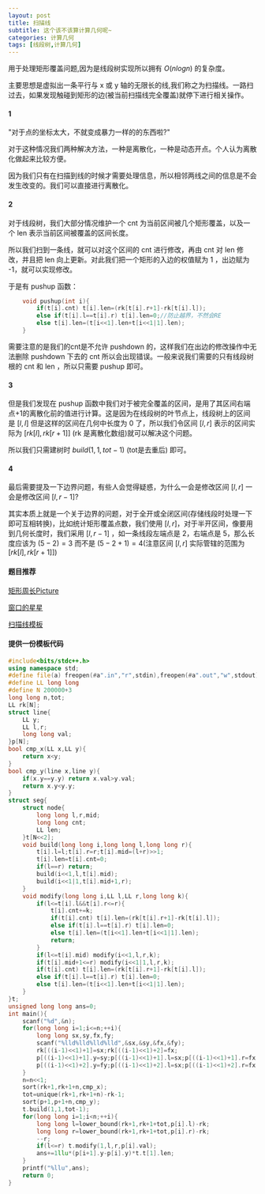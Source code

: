 ```yaml
---
layout: post
title: 扫描线
subtitle: 这个该不该算计算几何呢~
categories: 计算几何
tags: [线段树,计算几何]
---
```


用于处理矩形覆盖问题,因为是线段树实现所以拥有 $O(nlogn)$ 的复杂度。

主要思想是虚拟出一条平行与 x 或 y 轴的无限长的线,我们称之为扫描线。一路扫过去，如果发现触碰到矩形的边(被当前扫描线完全覆盖)就停下进行相关操作。

#### 1

"对于点的坐标太大，不就变成暴力一样的的东西啦?"

对于这种情况我们两种解决方法，一种是离散化，一种是动态开点。个人认为离散化做起来比较方便。

因为我们只有在扫描到线的时候才需要处理信息，所以相邻两线之间的信息是不会发生改变的。我们可以直接进行离散化。

#### 2

对于线段树，我们大部分情况维护一个 cnt 为当前区间被几个矩形覆盖，以及一个 len 表示当前区间被覆盖的区间长度。

所以我们扫到一条线，就可以对这个区间的 cnt 进行修改，再由 cnt 对 len 修改，并且把 len 向上更新。对此我们把一个矩形的入边的权值赋为 1 ，出边赋为 -1，就可以实现修改。

于是有 pushup 函数：
```cpp
	void pushup(int i){
		if(t[i].cnt) t[i].len=(rk[t[i].r+1]-rk[t[i].l]);
		else if(t[i].l==t[i].r) t[i].len=0;//防止越界，不然会RE
		else t[i].len=(t[i<<1].len+t[i<<1|1].len);
	}
```


需要注意的是我们的cnt是不允许 pushdown 的，这样我们在出边的修改操作中无法删除 pushdown 下去的 cnt 所以会出现错误。一般来说我们需要的只有线段树根的 cnt 和 len ，所以只需要 pushup 即可。

#### 3

但是我们发现在 pushup 函数中我们对于被完全覆盖的区间，是用了其区间右端点+1的离散化前的值进行计算。这是因为在线段树的叶节点上，线段树上的区间是 $[l,l]$ 但是这样的区间在几何中长度为 0 了，所以我们令区间 $[l,r]$ 表示的区间实际为 $[rk[l],rk[r+1]]$ (rk 是离散化数组)就可以解决这个问题。

所以我们只需建树时 $build(1,1,tot-1)$ (tot是去重后) 即可。

#### 4

最后需要提及一下边界问题，有些人会觉得疑惑，为什么一会是修改区间 $[l,r]$ 一会是修改区间 $[l,r-1]$?

其实本质上就是一个关于边界的问题，对于全开或全闭区间(存储线段时处理一下即可互相转换)，比如统计矩形覆盖点数，我们使用 $[l,r]$，对于半开区间，像要用到几何长度时，我们采用 $[l,r-1]$ ，如一条线段左端点是 2，右端点是 5，那么长度应该为 $(5-2)=3$ 而不是 $(5-2+1)=4$(注意区间 $[l,r]$ 实际管辖的范围为$[rk[l],rk[r+1]]$)

#### 题目推荐

[矩形周长Picture](https://www.luogu.com.cn/problem/P1856)

[窗口的星星](https://www.luogu.com.cn/problem/P1502)

[扫描线模板](https://www.luogu.com.cn/problem/P5490)

#### 提供一份模板代码

```cpp
#include<bits/stdc++.h>
using namespace std;
#define file(a) freopen(#a".in","r",stdin),freopen(#a".out","w",stdout)
#define LL long long
#define N 200000+3
long long n,tot;
LL rk[N];
struct line{
	LL y;
	LL l,r;
	long long val;
}p[N];
bool cmp_x(LL x,LL y){
	return x<y;
}
bool cmp_y(line x,line y){
	if(x.y==y.y) return x.val>y.val;
	return x.y<y.y;
}
struct seg{
	struct node{
		long long l,r,mid;
		long long cnt;
		LL len;
	}t[N<<2];
	void build(long long i,long long l,long long r){
		t[i].l=l;t[i].r=r;t[i].mid=(l+r)>>1;
		t[i].len=t[i].cnt=0;
		if(l==r) return;
		build(i<<1,l,t[i].mid);
		build(i<<1|1,t[i].mid+1,r);
	}
	void modify(long long i,LL l,LL r,long long k){
		if(l<=t[i].l&&t[i].r<=r){
			t[i].cnt+=k;
			if(t[i].cnt) t[i].len=(rk[t[i].r+1]-rk[t[i].l]);
			else if(t[i].l==t[i].r) t[i].len=0;
			else t[i].len=(t[i<<1].len+t[i<<1|1].len);
			return;
		}
		if(l<=t[i].mid) modify(i<<1,l,r,k);
		if(t[i].mid+1<=r) modify(i<<1|1,l,r,k);
		if(t[i].cnt) t[i].len=(rk[t[i].r+1]-rk[t[i].l]);
		else if(t[i].l==t[i].r) t[i].len=0;
		else t[i].len=(t[i<<1].len+t[i<<1|1].len);
	}
}t;
unsigned long long ans=0;
int main(){
	scanf("%d",&n);
	for(long long i=1;i<=n;++i){
		long long sx,sy,fx,fy;
		scanf("%lld%lld%lld%lld",&sx,&sy,&fx,&fy);
		rk[((i-1)<<1)+1]=sx;rk[((i-1)<<1)+2]=fx;
		p[((i-1)<<1)+1].y=sy;p[((i-1)<<1)+1].l=sx;p[((i-1)<<1)+1].r=fx;p[((i-1)<<1)+1].val=1;
		p[((i-1)<<1)+2].y=fy;p[((i-1)<<1)+2].l=sx;p[((i-1)<<1)+2].r=fx;p[((i-1)<<1)+2].val=-1;
	}
	n=n<<1;
	sort(rk+1,rk+1+n,cmp_x);
	tot=unique(rk+1,rk+1+n)-rk-1;
	sort(p+1,p+1+n,cmp_y);
	t.build(1,1,tot-1);
	for(long long i=1;i<n;++i){
		long long l=lower_bound(rk+1,rk+1+tot,p[i].l)-rk;
		long long r=lower_bound(rk+1,rk+1+tot,p[i].r)-rk;
		--r;
		if(l<=r) t.modify(1,l,r,p[i].val);
		ans+=1llu*(p[i+1].y-p[i].y)*t.t[1].len;
	}
	printf("%llu",ans);
	return 0;
}

```
